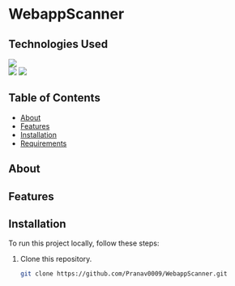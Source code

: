﻿# WebappScanner

## **Technologies Used**

<a href="https://www.python.org/">
    <img src="https://www.python.org/static/img/python-logo.png"></a>
<br>
    
<a href="https://en.wikipedia.org/wiki/HTML">
    <img src="https://cdn-icons-png.flaticon.com/128/1051/1051277.png"></a>

<a href="https://en.wikipedia.org/wiki/CSS">
    <img src="https://cdn-icons-png.flaticon.com/128/732/732190.png"></a>

## Table of Contents
- [About](#about)
- [Features](#features)
- [Installation](#installation)
- [Requirements](#Requirements)

## About


## Features


## Installation
To run this project locally, follow these steps:

1. Clone this repository.
   ```bash
   git clone https://github.com/Pranav0009/WebappScanner.git
   
